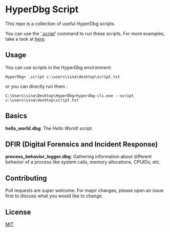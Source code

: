 # HyperDbg Script

This repo is a collection of useful HyperDbg scripts. 

You can use the '[.script](https://docs.hyperdbg.com/commands/meta-commands/.script)' command to run these scripts. For more examples, take a look at [here](https://docs.hyperdbg.com/using-hyperdbg/examples/running-hyperdbg-script).

## Usage

You can use scripts in the HyperDbg environment:

```
HyperDbg> .script c:\users\sina\desktop\script.txt
```

or you can directly run them :
```
C:\Users\sina\Desktop\HyperDbg>hyperdbg-cli.exe --script c:\users\sina\desktop\script.txt
```

## Basics
**hello_world.dbg**: The *Hello World!* script.

## DFIR (Digital Forensics and Incident Response)
**process_behavior_logger.dbg**: Gathering information about different behavior of a process like system calls, memory allocations, CPUIDs, etc.

## Contributing
Pull requests are super welcome. For major changes, please open an issue first to discuss what you would like to change.

## License
[MIT](https://choosealicense.com/licenses/mit/)
